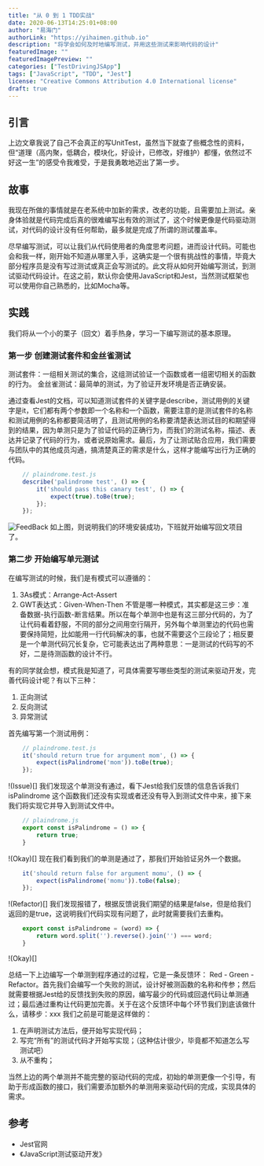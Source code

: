 ```yaml
---
title: "从 0 到 1 TDD实战"
date: 2020-06-13T14:25:01+08:00
author: "易海门"
authorLink: "https://yihaimen.github.io"
description: "将学会如何及时地编写测试，并用这些测试来影响代码的设计"
featuredImage: ""
featuredImagePreview: ""
categories: ["TestDrivingJSApp"]
tags: ["JavaScript", "TDD", "Jest"]
license: "Creative Commons Attribution 4.0 International license"
draft: true
---
```

## 引言
上边文章我说了自己不会真正的写UnitTest，虽然当下就查了些概念性的资料，但“道理（高内聚，低耦合，模块化，好设计，已修改，好维护）都懂，依然过不好这一生”的感受令我难受，于是我勇敢地迈出了第一步。

## 故事
我现在所做的事情就是在老系统中加新的需求，改老的功能，且需要加上测试。亲身体验就是代码完成后真的很难编写出有效的测试了，这个时候更像是代码驱动测试，对代码的设计没有任何帮助，最多就是完成了所谓的测试覆盖率。

尽早编写测试，可以让我们从代码使用者的角度思考问题，进而设计代码。可能也会和我一样，刚开始不知道从哪里入手，这确实是一个很有挑战性的事情，毕竟大部分程序员是没有写过测试或真正会写测试的。此文将从如何开始编写测试，到测试驱动代码设计。在这之前，默认你会使用JavaScript和Jest，当然测试框架也可以使用你自己熟悉的，比如Mocha等。

## 实践
我们将从一个小的栗子（回文）着手热身，学习一下编写测试的基本原理。

### 第一步 创建测试套件和金丝雀测试 
测试套件：一组相关测试的集合，这组测试验证一个函数或者一组密切相关的函数的行为。
金丝雀测试：最简单的测试，为了验证开发环境是否正确安装。

通过查看Jest的文档，可以知道测试套件的关键字是describe，测试用例的关键字是it，它们都有两个参数即一个名称和一个函数，需要注意的是测试套件的名称和测试用例的名称都要简洁明了，且测试用例的名称要清楚表达测试目的和期望得到的结果，因为单测只是为了验证代码的正确行为，而我们的测试名称，描述、表达并记录了代码的行为，或者说原始需求。最后，为了让测试贴合应用，我们需要与团队中的其他成员沟通，搞清楚真正的需求是什么，这样才能编写出行为正确的代码。

```javascript
    // plaindrome.test.js
    describe('palindrome test', () => {
        it('should pass this canary test', () => {
            expect(true).toBe(true);
        });
    });
```

![FeedBack]()
如上图，则说明我们的环境安装成功，下班就开始编写回文项目了。

### 第二步 开始编写单元测试
在编写测试的时候，我们是有模式可以遵循的：
1. 3As模式：Arrange-Act-Assert
2. GWT表达式：Given-When-Then
不管是哪一种模式，其实都是这三步：准备数据-执行函数-断言结果。所以在每个单测中也是有这三部分代码的，为了让代码看着舒服，不同的部分之间用空行隔开，另外每个单测里边的代码也需要保持简短，比如能用一行代码解决的事，也就不需要这个三段论了；相反要是一个单测代码冗长复杂，它可能表达出了两种意思：一是测试的代码写的不好，二是待测函数的设计不行。

有的同学就会想，模式我是知道了，可具体需要写哪些类型的测试来驱动开发，完善代码设计呢？有以下三种：
1. 正向测试
2. 反向测试
3. 异常测试


首先编写第一个测试用例：
```javascript
    // plaindrome.test.js
    it('should return true for argument mom', () => {
        expect(isPalindrome('mom')).toBe(true);
    });
```

!(Issue)[]
我们发现这个单测没有通过，看下Jest给我们反馈的信息告诉我们 isPalindrome 这个函数我们还没有实现或者还没有导入到测试文件中来，接下来我们将实现它并导入到测试文件中。
```javascript
    // plaindrome.js
    export const isPalindrome = () => {
        return true;
    } 
```

!(Okay)[]
现在我们看到我们的单测是通过了，那我们开始验证另外一个数据。
```javascript
    it('should return false for argument momu', () => {
        expect(isPalindrome('momu')).toBe(false);
    });
```

!(Refactor)[]
我们发现报错了，根据反馈说我们期望的结果是false，但是给我们返回的是true，这说明我们代码实现有问题了，此时就需要我们去重构。

```javascript
    export const isPalindrome = (word) => {
        return word.split('').reverse().join('') === word;
    } 
```
!(Okay)[]

总结一下上边编写一个单测到程序通过的过程，它是一条反馈环： Red - Green - Refactor。首先我们会编写一个失败的测试，设计好被测函数的名称和传参；然后就需要根据Jest给的反馈找到失败的原因，编写最少的代码或回退代码让单测通过；最后通过重构让代码更加完善。关于在这个反馈环中每个环节我们到底该做什么，请移步：xxx
我们之前是可能是这样做的：
1. 在声明测试方法后，便开始写实现代码；
2. 写完“所有”的测试代码才开始写实现；（这种估计很少，毕竟都不知道怎么写测试吧）
3. 从不重构；

当然上边的两个单测并不能完整的驱动代码的完成，初始的单测更像一个引导，有助于形成函数的接口，我们需要添加额外的单测用来驱动代码的完成，实现具体的需求。


## 参考
* Jest官网
* 《JavaScript测试驱动开发》


